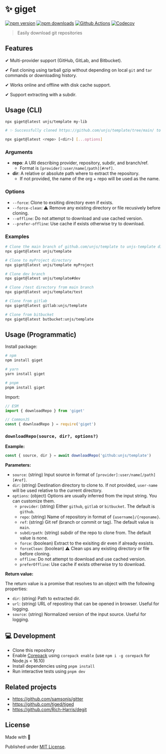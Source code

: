# ✨ giget

[![npm version][npm-version-src]][npm-version-href]
[![npm downloads][npm-downloads-src]][npm-downloads-href]
[![Github Actions][github-actions-src]][github-actions-href]
[![Codecov][codecov-src]][codecov-href]

> Easily download git repositories

## Features

✔ Multi-provider support (GitHub, GitLab, and Bitbucket).

✔ Fast cloning using tarball gzip without depending on local `git` and `tar` commands or downloading history.

✔ Works online and offline with disk cache support.

✔ Support extracting with a subdir.

## Usage (CLI)

```bash
npx giget@latest unjs/template my-lib

# ✨ Successfully cloned https://github.com/unjs/template/tree/main/ to my-lib
```

```bash
npx giget@latest <repo> [<dir>] [...options]
```

### Arguments

- **repo**: A URI describing provider, repository, subdir, and branch/ref.
  - Format is `[provider]:user/name[/path][#ref]`.
- **dir**: A relative or absolute path where to extract the repository.
  - If not provided, the name of the org + repo will be used as the name.

### Options

- `--force`: Clone to exsiting directory even if exists.
- `--force-clean`: ⚠️ Remove any existing directory or file recusively before cloning.
- `--offline`: Do not attempt to download and use cached version.
- `--prefer-offline`: Use cache if exists otherwise try to download.

### Examples

```sh
# Clone the main branch of github.com/unjs/template to unjs-template directory
npx giget@latest unjs/template

# Clone to myProject directory
npx giget@latest unjs/template myProject

# Clone dev branch
npx giget@latest unjs/template#dev

# Clone /test directory from main branch
npx giget@latest unjs/template/test

# Clone from gitlab
npx giget@latest gitlab:unjs/template

# Clone from bitbucket
npx giget@latest butbucket:unjs/template
```

## Usage (Programmatic)

Install package:

```sh
# npm
npm install giget

# yarn
yarn install giget

# pnpm
pnpm install giget
```

Import:

```js
// ESM
import { downloadRepo } from 'giget'

// CommonJS
const { downloadRepo } = require('giget')
```

### `downloadRepo(source, dir?, options?)`

**Example:**

```js
const { source, dir } = await downloadRepo('github:unjs/template')
```

**Parameters:**

- `source`: (string) Input source in format of `[provider]:user/name[/path][#ref]`.
- `dir`: (string) Destination directory to clone to. If not provided, `user-name` will be used relative to the current directory.
- `options`: (object) Options are usually inferred from the input string. You can customize them.
  - `provider`: (string) Either `github`, `gitlab` or `bitbucket`. The default is `github`.
  - `repo`: (string) Name of repository in format of `{username}/{reponame}`.
  - `ref`: (string) Git ref (branch or commit or tag). The default value is `main`.
  - `subdirpath`: (string) subdir of the repo to clone from. The default value is none.
  - `force`: (boolean) Extract to the exisiting dir even if already exsists.
  - `forceClean`: (boolean) ⚠️ Clean ups any existing directory or file before cloning.
  - `offline`: Do not attempt to download and use cached version.
  - `preferOffline`: Use cache if exists otherwise try to download.

**Return value:**

The return value is a promise that resolves to an object with the following properties:

- `dir`: (string) Path to extracted dir.
- `url`: (string) URL of repostiroy that can be opened in browser. Useful for logging.
- `source`: (string) Normalized version of the input source. Useful for logging.

## 💻 Development

- Clone this repository
- Enable [Corepack](https://github.com/nodejs/corepack) using `corepack enable` (use `npm i -g corepack` for Node.js < 16.10)
- Install dependencies using `pnpm install`
- Run interactive tests using `pnpm dev`

## Related projects

- https://github.com/samsonjs/gitter
- https://github.com/tiged/tiged
- https://github.com/Rich-Harris/degit


## License

Made with 💛

Published under [MIT License](./LICENSE).

<!-- Badges -->
[npm-version-src]: https://img.shields.io/npm/v/giget?style=flat-square
[npm-version-href]: https://npmjs.com/package/giget

[npm-downloads-src]: https://img.shields.io/npm/dm/giget?style=flat-square
[npm-downloads-href]: https://npmjs.com/package/giget

[github-actions-src]: https://img.shields.io/github/workflow/status/unjs/giget/ci/main?style=flat-square
[github-actions-href]: https://github.com/unjs/giget/actions?query=workflow%3Aci

[codecov-src]: https://img.shields.io/codecov/c/gh/unjs/giget/main?style=flat-square
[codecov-href]: https://codecov.io/gh/unjs/giget
